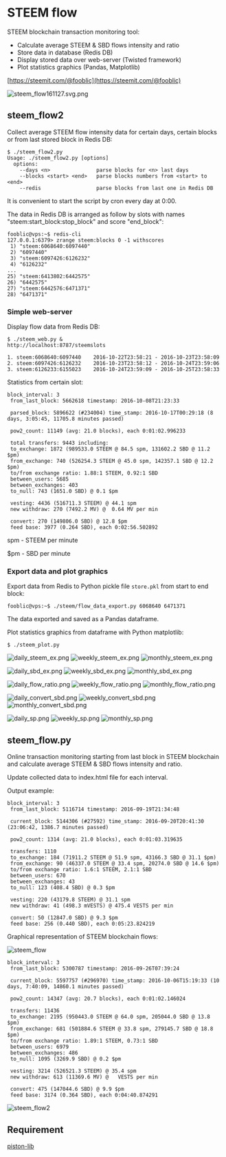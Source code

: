 # STEEM flow

STEEM blockchain transaction monitoring tool:

* Calculate average STEEM & SBD flows intensity and ratio
* Store data in database (Redis DB)
* Display stored data over web-server (Twisted framework)
* Plot statistics graphics (Pandas, Matplotlib)

[https://steemit.com/@fooblic](https://steemit.com/@fooblic)

![steem_flow161127.svg.png](steem_flow161127.svg.png)

## steem_flow2

Collect average STEEM flow intensity data for certain days, certain blocks or from last stored block in Redis DB:
```
$ ./steem_flow2.py
Usage: ./steem_flow2.py [options]
  options:
    --days <n>               parse blocks for <n> last days 
    --blocks <start> <end>   parse blocks numbers from <start> to <end>
    --redis                  parse blocks from last one in Redis DB 
```
It is convenient to start the script by cron every day at 0:00.

The data in Redis DB is arranged as follow by slots with names "steem:start_block:stop_block" and score "end_block":
```
fooblic@vps:~$ redis-cli
127.0.0.1:6379> zrange steem:blocks 0 -1 withscores
 1) "steem:6068640:6097440"
 2) "6097440"
 3) "steem:6097426:6126232"
 4) "6126232"
...
25) "steem:6413802:6442575"
26) "6442575"
27) "steem:6442576:6471371"
28) "6471371"
```

### Simple web-server
Display flow data from Redis DB:
```
$ ./steem_web.py &
http://localhost:8787/steemslots

1. steem:6068640:6097440    2016-10-22T23:58:21 - 2016-10-23T23:58:09
2. steem:6097426:6126232    2016-10-23T23:58:12 - 2016-10-24T23:59:06
3. steem:6126233:6155023    2016-10-24T23:59:09 - 2016-10-25T23:58:33
```

Statistics from certain slot:
```
block_interval: 3 
 from_last_block: 5662618 timestamp: 2016-10-08T21:23:33 

 parsed_block: 5896622 (#234004) time_stamp: 2016-10-17T00:29:18 (8 days, 3:05:45, 11705.8 minutes passed) 

 pow2_count: 11149 (avg: 21.0 blocks), each 0:01:02.996233 

 total transfers: 9443 including: 
 to_exchange: 1872 (989533.0 STEEM @ 84.5 spm, 131602.2 SBD @ 11.2 $pm) 
 from_exchange: 740 (526254.3 STEEM @ 45.0 spm, 142357.1 SBD @ 12.2 $pm) 
 to/from exchange ratio: 1.88:1 STEEM, 0.92:1 SBD 
 between_users: 5685 
 between_exchanges: 403 
 to_null: 743 (1651.0 SBD) @ 0.1 $pm 

 vesting: 4436 (516711.3 STEEM) @ 44.1 spm 
 new withdraw: 270 (7492.2 MV) @  0.64 MV per min 

 convert: 270 (149806.0 SBD) @ 12.8 $pm 
 feed base: 3977 (0.264 SBD), each 0:02:56.502892
```

spm - STEEM per minute

$pm - SBD per minute

### Export data and plot graphics

Export data from Redis to Python pickle file `store.pkl` from start to end block:
```
fooblic@vps:~$ ./steem/flow_data_export.py 6068640 6471371
```
The data exported and saved as a Pandas dataframe.

Plot statistics graphics from dataframe with Python matplotlib:
```
$ ./steem_plot.py
```
![daily_steem_ex.png](img/daily_steem_ex.png)
![weekly_steem_ex.png](img/weekly_steem_ex.png)
![monthly_steem_ex.png](img/monthly_steem_ex.png)

![daily_sbd_ex.png](img/daily_sbd_ex.png)
![weekly_sbd_ex.png](img/weekly_sbd_ex.png)
![monthly_sbd_ex.png](img/monthly_sbd_ex.png)

![daily_flow_ratio.png](img/daily_flow_ratio.png)
![weekly_flow_ratio.png](img/weekly_flow_ratio.png)
![monthly_flow_ratio.png](img/monthly_flow_ratio.png)

![daily_convert_sbd.png](img/daily_convert_sbd.png)
![weekly_convert_sbd.png](img/weekly_convert_sbd.png)
![monthly_convert_sbd.png](img/monthly_convert_sbd.png)

![daily_sp.png](img/daily_sp.png)
![weekly_sp.png](img/weekly_sp.png)
![monthly_sp.png](img/monthly_sp.png)

## steem_flow.py

Online transaction monitoring starting from last block in STEEM blockchain and calculate average STEEM & SBD flows intensity and ratio.

Update collected data to index.html file for each interval.

Output example:
```
block_interval: 3 
 from_last_block: 5116714 timestamp: 2016-09-19T21:34:48 

 current_block: 5144306 (#27592) time_stamp: 2016-09-20T20:41:30 (23:06:42, 1386.7 minutes passed) 

 pow2_count: 1314 (avg: 21.0 blocks), each 0:01:03.319635 

 transfers: 1110 
 to_exchange: 184 (71911.2 STEEM @ 51.9 spm, 43166.3 SBD @ 31.1 $pm) 
 from_exchange: 90 (46337.0 STEEM @ 33.4 spm, 20274.0 SBD @ 14.6 $pm) 
 to/from exchange ratio: 1.6:1 STEEM, 2.1:1 SBD 
 between_users: 670 
 between_exchanges: 43 
 to_null: 123 (408.4 SBD) @ 0.3 $pm 

 vesting: 220 (43179.8 STEEM) @ 31.1 spm 
 new withdraw: 41 (498.3 mVESTS) @ 475.4 VESTS per min 

 convert: 50 (12847.0 SBD) @ 9.3 $pm 
 feed base: 256 (0.440 SBD), each 0:05:23.824219
```

Graphical representation of STEEM blockchain flows:

![steem_flow](steem_flow.svg.png "STEEM flow diagram")


```
block_interval: 3 
 from_last_block: 5300787 timestamp: 2016-09-26T07:39:24 

 current_block: 5597757 (#296970) time_stamp: 2016-10-06T15:19:33 (10 days, 7:40:09, 14860.1 minutes passed) 

 pow2_count: 14347 (avg: 20.7 blocks), each 0:01:02.146024 

 transfers: 11436 
 to_exchange: 2195 (950443.0 STEEM @ 64.0 spm, 205044.0 SBD @ 13.8 $pm) 
 from_exchange: 681 (501884.6 STEEM @ 33.8 spm, 279145.7 SBD @ 18.8 $pm) 
 to/from exchange ratio: 1.89:1 STEEM, 0.73:1 SBD 
 between_users: 6979 
 between_exchanges: 486 
 to_null: 1095 (3269.9 SBD) @ 0.2 $pm 

 vesting: 3214 (526521.3 STEEM) @ 35.4 spm 
 new withdraw: 613 (11369.6 MV) @   VESTS per min

 convert: 475 (147044.6 SBD) @ 9.9 $pm 
 feed base: 3174 (0.364 SBD), each 0:04:40.874291
```

![steem_flow2](steem_flow2.svg.png "STEEM flow diagram")

## Requirement

[piston-lib](https://github.com/xeroc/piston-lib)
